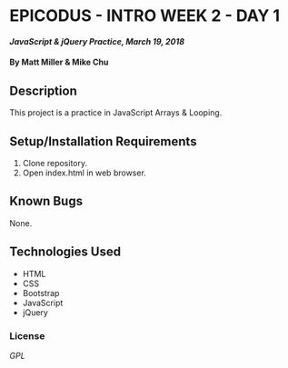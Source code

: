 # EPICODUS - INTRO WEEK 2 - DAY 1

#### _JavaScript & jQuery Practice, March 19, 2018_

#### By Matt Miller & Mike Chu

## Description

This project is a practice in JavaScript Arrays & Looping.

## Setup/Installation Requirements

1. Clone repository.
2. Open index.html in web browser.

## Known Bugs

None.

## Technologies Used

* HTML
* CSS
* Bootstrap
* JavaScript
* jQuery

### License

_GPL_
